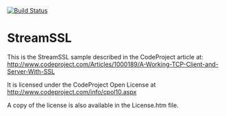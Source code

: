 [![Build Status](https://dev.azure.com/davidmaw/StreamSSL/_apis/build/status/david-maw.StreamSSL?branchName=master)](https://dev.azure.com/davidmaw/StreamSSL/_build/latest?definitionId=1&branchName=master)

# StreamSSL
This is the StreamSSL sample described in the CodeProject article at:
http://www.codeproject.com/Articles/1000189/A-Working-TCP-Client-and-Server-With-SSL

It is licensed under the CodeProject Open License at http://www.codeproject.com/info/cpol10.aspx

A copy of the license is also available in the License.htm file.
